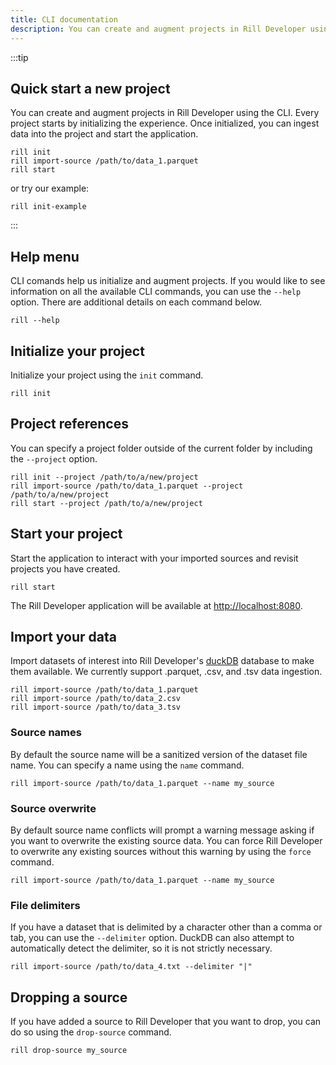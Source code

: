 ```yaml
---
title: CLI documentation
description: You can create and augment projects in Rill Developer using the CLI.
---
```


:::tip

## Quick start a new project
You can create and augment projects in Rill Developer using the CLI. Every project starts by initializing the experience. Once initialized, you can ingest data into the project and start the application.

```
rill init
rill import-source /path/to/data_1.parquet
rill start
```

or try our example:
```
rill init-example
```
<!-- (Please note that the command `rill init-example` is temporarily unavailable on Windows.) -->

:::

## Help menu
CLI comands help us initialize and augment projects. If you would like to see information on all the available CLI commands, you can use the ```--help``` option. There are additional details on each command below.

```
rill --help
```

## Initialize your project
Initialize your project using the ```init``` command. 

```
rill init
```

## Project references
You can specify a project folder outside of the current folder by including the `--project` option.

```
rill init --project /path/to/a/new/project
rill import-source /path/to/data_1.parquet --project /path/to/a/new/project
rill start --project /path/to/a/new/project
```

## Start your project
Start the application to interact with your imported sources and revisit projects you have created.

```
rill start
```
  
The Rill Developer application will be available at [http://localhost:8080](http://localhost:8080).

## Import your data
Import datasets of interest into Rill Developer's [duckDB](https://duckdb.org/docs/sql/introduction) database to make them available. We currently support .parquet, .csv, and .tsv data ingestion.

```
rill import-source /path/to/data_1.parquet
rill import-source /path/to/data_2.csv
rill import-source /path/to/data_3.tsv
```

### Source names
By default the source name will be a sanitized version of the dataset file name. You can specify a name using the `name` command.
  
```
rill import-source /path/to/data_1.parquet --name my_source
```

### Source overwrite
By default source name conflicts will prompt a warning message asking if you want to overwrite the existing source data. You can force Rill Developer to overwrite any existing sources without this warning by using the `force` command.
  
```
rill import-source /path/to/data_1.parquet --name my_source
```

### File delimiters
If you have a dataset that is delimited by a character other than a comma or tab, you can use the `--delimiter` option. DuckDB can also attempt to automatically detect the delimiter, so it is not strictly necessary.

```
rill import-source /path/to/data_4.txt --delimiter "|"
```

## Dropping a source
If you have added a source to Rill Developer that you want to drop, you can do so using the `drop-source` command.

```
rill drop-source my_source
```
